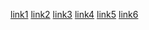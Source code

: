 [link1][ref1] 
[link2][ref-2]
[link3][ref_3]
[link4][ref 4]
[link5][ref5.0]
[link6]

[ref1]: http://localhost/
[ref-2]: http://localhost/
[ref_3]: http://localhost/
[ref 4]: http://localhost/
[ref5.0]: http://localhost/
[link6]: http://localhost/
